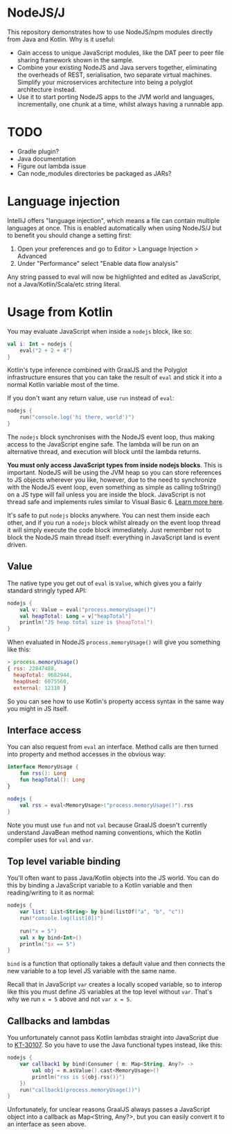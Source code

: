 # NodeJS/J

This repository demonstrates how to use NodeJS/npm modules directly from Java and Kotlin. Why is it useful:

* Gain access to unique JavaScript modules, like the DAT peer to peer file sharing framework shown in the sample.
* Combine your existing NodeJS and Java servers together, eliminating the overheads of REST, serialisation, two separate
  virtual machines. Simplify your microservices architecture into being a polyglot architecture instead.
* Use it to start porting NodeJS apps to the JVM world and languages, incrementally, one chunk at a time, whilst always
  having a runnable app.

# TODO

- Gradle plugin?
- Java documentation
- Figure out lambda issue
- Can node_modules directories be packaged as JARs?

# Language injection

IntelliJ offers "language injection", which means a file can contain multiple languages at once. This is enabled
automatically when using NodeJS/J but to benefit you should change a setting first:

1. Open your preferences and go to Editor > Language Injection > Advanced
2. Under "Performance" select "Enable data flow analysis"

Any string passed to eval will now be highlighted and edited as JavaScript, not a Java/Kotlin/Scala/etc string literal.

# Usage from Kotlin

You may evaluate JavaScript when inside a `nodejs` block, like so:

```kotlin
val i: Int = nodejs {
    eval("2 + 2 + 4")
}
```

Kotlin's type inference combined with GraalJS and the Polyglot infrastructure ensures that you can take the result
of `eval` and stick it into a normal Kotlin variable most of the time.

If you don't want any return value, use `run` instead of `eval`:

```kotlin
nodejs {
    run("console.log('hi there, world')")
}
```

The `nodejs` block synchronises with the NodeJS event loop, thus making access to the JavaScript engine safe. The
lambda will be run on an alternative thread, and execution will block until the lambda returns.

**You must only access JavaScript types from inside nodejs blocks**. This is important. NodeJS will be using the JVM
heap so you can store references to JS objects wherever you like, however, due to the need to synchronize with the
NodeJS event loop, even something as simple as calling toString() on a JS type will fail unless you are inside the block.
JavaScript is not thread safe and implements rules similar to Visual Basic 6. [Learn more here](https://medium.com/graalvm/multi-threaded-java-javascript-language-interoperability-in-graalvm-2f19c1f9c37b). 

It's safe to put `nodejs` blocks anywhere. You can nest them inside each other, and if you run a `nodejs` block whilst
already on the event loop thread it will simply execute the code block immediately. Just remember not to block the
NodeJS main thread itself: everything in JavaScript land is event driven.

## Value

The native type you get out of `eval` is `Value`, which gives you a fairly standard stringly typed API:

```kotlin
nodejs {
    val v: Value = eval("process.memoryUsage()")
    val heapTotal: Long = v["heapTotal"]
    println("JS heap total size is $heapTotal")
}
``` 

When evaluated in NodeJS `process.memoryUsage()` will give you something like this:

```javascript
> process.memoryUsage()
{ rss: 22847488,
  heapTotal: 9682944,
  heapUsed: 6075560,
  external: 12318 }
```

So you can see how to use Kotlin's property access syntax in the same way you might in JS itself.

## Interface access

You can also request from `eval` an interface. Method calls are then turned into property and method accesses in the
obvious way:

```kotlin
interface MemoryUsage {
    fun rss(): Long
    fun heapTotal(): Long
}

nodejs {
    val rss = eval<MemoryUsage>("process.memoryUsage()").rss
}
```

Note you must use `fun` and not `val` because GraalJS doesn't currently understand JavaBean method naming conventions,
which the Kotlin compiler uses for `val` and `var`.

## Top level variable binding

You'll often want to pass Java/Kotlin objects into the JS world. You can do this by binding a JavaScript variable
to a Kotlin variable and then reading/writing to it as normal:

```kotlin
nodejs {
    var list: List<String> by bind(listOf("a", "b", "c"))
    run("console.log(list[0])")
    
    run("x = 5")
    val x by bind<Int>()
    println("$x == 5") 
}
```

`bind` is a function that optionally takes a default value and then connects the new variable to a top level JS
variable with the same name. 

Recall that in JavaScript `var` creates a locally scoped variable, so to interop like this you must define JS variables
at the top level without `var`. That's why we run `x = 5` above and not `var x = 5`.

## Callbacks and lambdas

You unfortunately cannot pass Kotlin lambdas straight into JavaScript due to [KT-30107](https://youtrack.jetbrains.com/issue/KT-301070).
So you have to use the Java functional types instead, like this:

```kotlin
nodejs {
    var callback1 by bind(Consumer { m: Map<String, Any?> ->
        val obj = m.asValue().cast<MemoryUsage>()
        println("rss is ${obj.rss()}")
    })
    run("callback1(process.memoryUsage())")
}
```

Unfortunately, for unclear reasons GraalJS always passes a JavaScript object into a callback as Map<String, Any?>, but
you can easily convert it to an interface as seen above.